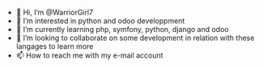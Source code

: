 - 👋 Hi, I’m @WarriorGirl7
- 👀 I’m interested in python and odoo developpment
- 🌱 I’m currently learning php, symfony, python, django and odoo
- 💞️ I’m looking to collaborate on some development in relation with these langages to learn more
- 📫 How to reach me with my e-mail account

<!---
WarriorGirl7/WarriorGirl7 is a ✨ special ✨ repository because its `README.md` (this file) appears on your GitHub profile.
You can click the Preview link to take a look at your changes.
--->
